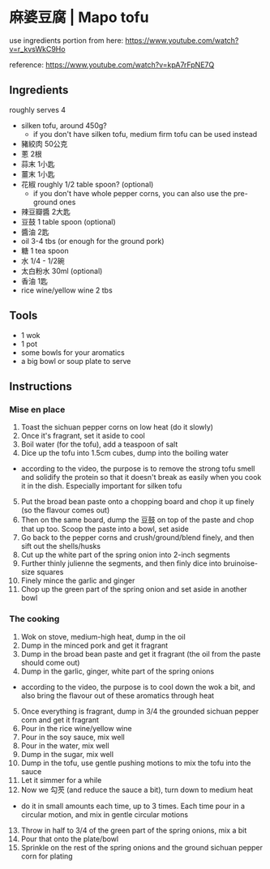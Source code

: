 # 麻婆豆腐 | Mapo tofu

use ingredients portion from here:
https://www.youtube.com/watch?v=r_kvsWkC9Ho

reference: https://www.youtube.com/watch?v=kpA7rFpNE7Q

## Ingredients
roughly serves 4

- silken tofu, around 450g?
  - if you don't have silken tofu, medium firm tofu can be used instead
- 豬絞肉 50公克
- 蔥 2根
- 蒜末 1小匙
- 薑末 1小匙
- 花椒 roughly 1/2 table spoon? (optional)
  - if you don't have whole pepper corns, you can also use the pre-ground ones
- 辣豆瓣醬 2大匙
- 豆鼓 1 table spoon (optional)
- 醬油 2匙
- oil 3-4 tbs (or enough for the ground pork)
- 糖 1 tea spoon
- 水 1/4 - 1/2碗
- 太白粉水 30ml (optional)
- 香油 1匙
- rice wine/yellow wine 2 tbs


## Tools

- 1 wok 
- 1 pot
- some bowls for your aromatics
- a big bowl or soup plate to serve


## Instructions

### Mise en place

1. Toast the sichuan pepper corns on low heat (do it slowly)
2. Once it's fragrant, set it aside to cool
3. Boil water (for the tofu), add a teaspoon of salt
4. Dice up the tofu into 1.5cm cubes, dump into the boiling water
  - according to the video, the purpose is to remove the strong tofu smell and solidify the protein so that it doesn't break as easily when you cook it in the dish. Especially important for silken tofu
5. Put the broad bean paste onto a chopping board and chop it up finely (so the flavour comes out)
6. Then on the same board, dump the 豆鼓 on top of the paste and chop that up too. Scoop the paste into a bowl, set aside
7. Go back to the pepper corns and crush/ground/blend finely, and then sift out the shells/husks 
8. Cut up the white part of the spring onion into 2-inch segments
9. Further thinly julienne the segments, and then finly dice into bruinoise-size squares
10. Finely mince the garlic and ginger
11. Chop up the green part of the spring onion and set aside in another bowl

### The cooking

1. Wok on stove, medium-high heat, dump in the oil
2. Dump in the minced pork and get it fragrant
3. Dump in the broad bean paste and get it fragrant (the oil from the paste should come out)
4. Dump in the garlic, ginger, white part of the spring onions
  - according to the video, the purpose is to cool down the wok a bit, and also bring the flavour out of these aromatics through heat
5. Once everything is fragrant, dump in 3/4 the grounded sichuan pepper corn and get it fragrant
6. Pour in the rice wine/yellow wine
7. Pour in the soy sauce, mix well
8. Pour in the water, mix well
9. Dump in the sugar, mix well
10. Dump in the tofu, use gentle pushing motions to mix the tofu into the sauce
11. Let it simmer for a while
12. Now we 勾芡 (and reduce the sauce a bit), turn down to medium heat 
  - do it in small amounts each time, up to 3 times. Each time pour in a circular motion, and mix in gentle circular motions
13. Throw in half to 3/4 of the green part of the spring onions, mix a bit
14. Pour that onto the plate/bowl
15. Sprinkle on the rest of the spring onions and the ground sichuan pepper corn for plating
